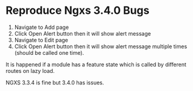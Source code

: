 # Reproduce Ngxs 3.4.0 Bugs

1. Navigate to Add page
2. Click Open Alert button then it will show alert message
3. Navigate to Edit page
4. Click Open Alert button then it will show alert message multiple times (should be called one time).

It is happened if a module has a feature state which is called by different routes on lazy load.

NGXS 3.3.4 is fine but 3.4.0 has issues.
